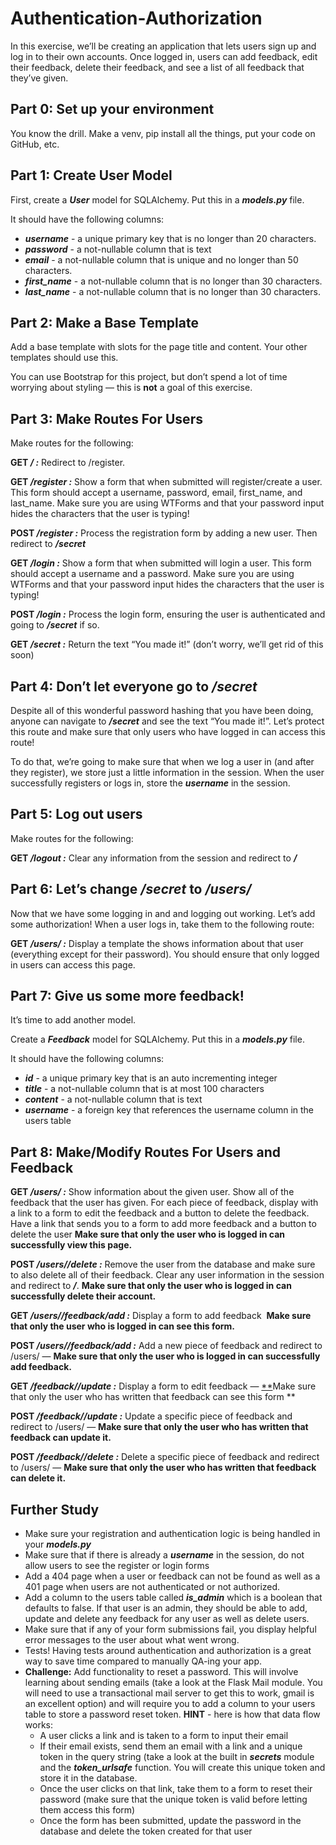 # Authentication-Authorization
In this exercise, we’ll be creating an application that lets users sign up and log in to their own accounts. Once logged in, users can add feedback, edit their feedback, delete their feedback, and see a list of all feedback that they’ve given.
## **Part 0: Set up your environment**

You know the drill. Make a venv, pip install all the things, put your code on GitHub, etc.

## **Part 1: Create User Model**

First, create a ***User*** model for SQLAlchemy. Put this in a ***models.py*** file.

It should have the following columns:

- ***username*** - a unique primary key that is no longer than 20 characters.
- ***password*** - a not-nullable column that is text
- ***email*** - a not-nullable column that is unique and no longer than 50 characters.
- ***first_name*** - a not-nullable column that is no longer than 30 characters.
- ***last_name*** - a not-nullable column that is no longer than 30 characters.

## **Part 2: Make a Base Template**

Add a base template with slots for the page title and content. Your other templates should use this.

You can use Bootstrap for this project, but don’t spend a lot of time worrying about styling — this is **not** a goal of this exercise.

## **Part 3: Make Routes For Users**

Make routes for the following:

**GET */ :*** Redirect to /register.

**GET */register :*** Show a form that when submitted will register/create a user. This form should accept a username, password, email, first_name, and last_name. Make sure you are using WTForms and that your password input hides the characters that the user is typing!

**POST */register :*** Process the registration form by adding a new user. Then redirect to ***/secret***

**GET */login :*** Show a form that when submitted will login a user. This form should accept a username and a password. Make sure you are using WTForms and that your password input hides the characters that the user is typing!

**POST */login :*** Process the login form, ensuring the user is authenticated and going to ***/secret*** if so.

**GET */secret :*** Return the text “You made it!” (don’t worry, we’ll get rid of this soon)

## **Part 4: Don’t let everyone go to */secret***

Despite all of this wonderful password hashing that you have been doing, anyone can navigate to ***/secret*** and see the text “You made it!”. Let’s protect this route and make sure that only users who have logged in can access this route!

To do that, we’re going to make sure that when we log a user in (and after they register), we store just a little information in the session. When the user successfully registers or logs in, store the ***username*** in the session.

## **Part 5: Log out users**

Make routes for the following:

**GET */logout :*** Clear any information from the session and redirect to ***/***

## **Part 6: Let’s change */secret* to */users/<username>***

Now that we have some logging in and and logging out working. Let’s add some authorization! When a user logs in, take them to the following route:

**GET */users/<username> :*** Display a template the shows information about that user (everything except for their password). You should ensure that only logged in users can access this page.

## **Part 7: Give us some more feedback!**

It’s time to add another model.

Create a ***Feedback*** model for SQLAlchemy. Put this in a ***models.py*** file.

It should have the following columns:

- ***id*** - a unique primary key that is an auto incrementing integer
- ***title*** - a not-nullable column that is at most 100 characters
- ***content*** - a not-nullable column that is text
- ***username*** - a foreign key that references the username column in the users table

## **Part 8: Make/Modify Routes For Users and Feedback**

**GET */users/<username> :*** Show information about the given user. Show all of the feedback that the user has given. For each piece of feedback, display with a link to a form to edit the feedback and a button to delete the feedback. Have a link that sends you to a form to add more feedback and a button to delete the user **Make sure that only the user who is logged in can successfully view this page.**

**POST */users/<username>/delete :*** Remove the user from the database and make sure to also delete all of their feedback. Clear any user information in the session and redirect to ***/***. **Make sure that only the user who is logged in can successfully delete their account.**

**GET */users/<username>/feedback/add :*** Display a form to add feedback  **Make sure that only the user who is logged in can see this form.**

**POST */users/<username>/feedback/add :*** Add a new piece of feedback and redirect to /users/<username> — **Make sure that only the user who is logged in can successfully add feedback.**

**GET */feedback/<feedback-id>/update :*** Display a form to edit feedback — [**](https://curric.springboard.com/software-engineering-career-track/default/exercises/flask-feedback/index.html#id1)Make sure that only the user who has written that feedback can see this form **

**POST */feedback/<feedback-id>/update :*** Update a specific piece of feedback and redirect to /users/<username> — **Make sure that only the user who has written that feedback can update it.**

**POST */feedback/<feedback-id>/delete :*** Delete a specific piece of feedback and redirect to /users/<username> — **Make sure that only the user who has written that feedback can delete it.**

## **Further Study**

- Make sure your registration and authentication logic is being handled in your ***models.py***
- Make sure that if there is already a ***username*** in the session, do not allow users to see the register or login forms
- Add a 404 page when a user or feedback can not be found as well as a 401 page when users are not authenticated or not authorized.
- Add a column to the users table called ***is_admin*** which is a boolean that defaults to false. If that user is an admin, they should be able to add, update and delete any feedback for any user as well as delete users.
- Make sure that if any of your form submissions fail, you display helpful error messages to the user about what went wrong.
- Tests! Having tests around authentication and authorization is a great way to save time compared to manually QA-ing your app.
- **Challenge:** Add functionality to reset a password. This will involve learning about sending emails (take a look at the Flask Mail module. You will need to use a transactional mail server to get this to work, gmail is an excellent option) and will require you to add a column to your users table to store a password reset token. **HINT** - here is how that data flow works:
    - A user clicks a link and is taken to a form to input their email
    - If their email exists, send them an email with a link and a unique token in the query string (take a look at the built in ***secrets*** module and the ***token_urlsafe*** function. You will create this unique token and store it in the database.
    - Once the user clicks on that link, take them to a form to reset their password (make sure that the unique token is valid before letting them access this form)
    - Once the form has been submitted, update the password in the database and delete the token created for that user
